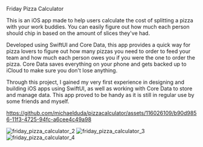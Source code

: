 Friday Pizza Calculator

This is an iOS app made to help users calculate the cost of splitting a pizza with your work buddies. You can easily figure out how much each person should chip in based on the amount of slices they've had.

Developed using SwiftUI and Core Data, this app provides a quick way for pizza lovers to figure out how many pizzas you need to order to feed your team and how much each person owes you if you were the one to order the pizza. Core Data saves everything on your phone and gets backed up to iCloud to make sure you don't lose anything.

Through this project, I gained my very first experience in designing and building iOS apps using SwiftUI, as well as working with Core Data to store and manage data. This app proved to be handy as it is still in regular use by some friends and myself.



https://github.com/michaelduda/pizzacalculator/assets/116026109/b90d9856-11f3-4725-94fc-a6cee4c49a98

![friday_pizza_calculator_2](https://github.com/michaelduda/pizzacalculator/assets/116026109/99424fdb-5271-46a6-b26c-b486ad2ee3a2)
![friday_pizza_calculator_3](https://github.com/michaelduda/pizzacalculator/assets/116026109/efe6cb32-baae-44ad-9424-b3e1cc007138)
![friday_pizza_calculator_4](https://github.com/michaelduda/pizzacalculator/assets/116026109/ef97f314-ee05-47fc-8279-22ef6d072aa6)
